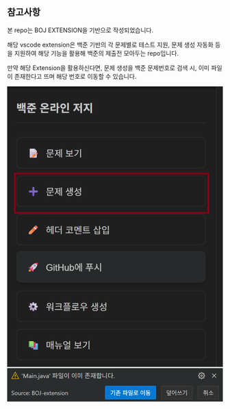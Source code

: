 ## 참고사항

본 repo는 BOJ EXTENSION을 기반으로 작성되었습니다.

해당 vscode extension은 백준 기반의 각 문제별로 테스트 지원, 문제 생성 자동화 등을 지원하여 해당 기능을 활용해 백준의 제출전 모아두는 repo입니다.

만약 해당 Extension을 활용하신다면, 문제 생성을 백준 문제번호로 검색 시, 이미 파일이 존재한다고 뜨며 해당 번호로 이동할 수 있습니다.

![alt text](image.png)
![alt text](image-1.png)
